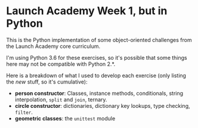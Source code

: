 # Launch Academy Week 1, but in Python

This is the Python implementation of some object-oriented challenges from the Launch Academy core curriculum.

I'm using Python 3.6 for these exercises, so it's possible that some things here may not be compatible with Python 2.*.

Here is a breakdown of what I used to develop each exercise (only listing the *new* stuff, so it's cumulative):

- **person constructor**: Classes, instance methods, conditionals, string interpolation, `split` and `join`, ternary.
- **circle constructor**: dictionaries, dictionary key lookups, type checking, `filter`.
- **geometric classes**: the `unittest` module